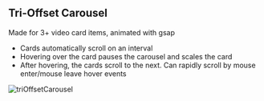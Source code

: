 ## Tri-Offset Carousel
Made for 3+ video card items, animated with gsap <br>

* Cards automatically scroll on an interval
* Hovering over the card pauses the carousel and scales the card
* After hovering, the cards scroll to the next. Can rapidly scroll by mouse enter/mouse leave hover events


![triOffsetCarousel](https://github.com/user-attachments/assets/d52b7a04-d378-4c90-acc5-9079661c1e01)
